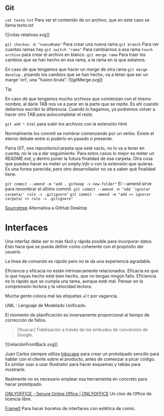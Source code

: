 
## Git

`cat texto.txt` Para ver el contenido de un archivo, que en este caso se llama texto.txt

![[rutas relativas.svg]]

`git checkou -b "nuevaRama"` Para crear una nueva rama
`git branch` Para ver cuantas ramas hay
`git switch "rama"` Para cambiarnos a esa rama
`touch archivo` para crear el archivo en blanco.
`git merge rama` Para traer los cambios que se han hecho en esa rama, a la rama en la que estamos.

En caso de que tengamos que hacer un *merge* de otra rama `git merge develop` , pisando los cambios que se han hecho, va a tener que ser un marge 'ort', una "fusion bruta".
![[gitMerge.svg]]
> [!tip]
> En caso de que tengamos mucho srchivos que comienzan con el mismo nombre, al darle TAB nos va a parar en la parte que se repite. Es ahí cuando debemos escribir la diferencia. Cuando lo hagamos, ya podremos volver a hacer otro TAB para autocompletar el resto.

`git add *.html` para subir los archivos con la extensión html

Normalmente los commit se nombrar comenzando por un verbo. Existe el eterno debate entre si poderlo en pasado o presente.

Parra GIT, ese repositorio/carpeta que esté vacío, no lo va a tener en cuenta; no le va a dar seguimiento. Para estos casos lo mejor es meter un *README.md*, y dentro poner la futura finalidad de esa carpeta. Otra cosa que puedes hacer es meter un *empty.info* o con la extensión que quieras. Es una forma parecida, pero otro desarrollador no va a saber qué finalidad tiene.

`git commit --amend -m "add . gitkeep -> new-folder"` El --amend sirve para renombrar el último commit.
`git commit --amend -m "add 'ignorar carpeta/' rule -> .gitignore"`
`git commit --amend -m "add << ignorar carpeta/ >> rule -> .gitignore"`
 
[Sourcetree](https://www.sourcetreeapp.com/) Alternativa a GitHub Desktop
# Interfaces

Una interfaz debe ser lo más fácil y rápida posible para incorporar datos. Esto hace que se pueda definir como coherente con el propósito del usuario.

La línea de comando es rápido pero no te da una experiencia agradable.

Eficiencia y eficacia no están intrínsecamente relacionados. Eficacia es que lo que hayas hecho esté bien hecho, que no tengas ningún fallo. Eficiencia es lo rápido que se cumpla una tarea, aunque esté mal. Pensar en la comprensión lectora y la velocidad lectora.

Mucha gente coloca mal las etiquetas `alt` por vagancia.

UML : Lenguaje de Modelado Unificado.

El momento de planificación es inversamente proporcional al tiempo de corrección de fallos.

> [!buscar]
> Fidelización a través de los embudos de conversión de Google.

![[relaciónFrontBack.svg]]

Juan Carlos siempre utiliza [Inkscape](https://inkscape.org/) para crear un prototipado sencillo para hablar con el cliente sobre el producto, antes de comenzar a picar código. Es similar usar a usar Illustrator para hacer esquemas y tablas para mostrarle.

Realmente no es necesario emplear esa herramienta en concreto para hacer prototipado.

[ONLYOFFICE - Secure Online Office | ONLYOFFICE](https://www.onlyoffice.com/) Un clon de Office de licencia libre.

[Frame0](https://frame0.app/) Para hacer bocetos de interfaces con estética de comic.